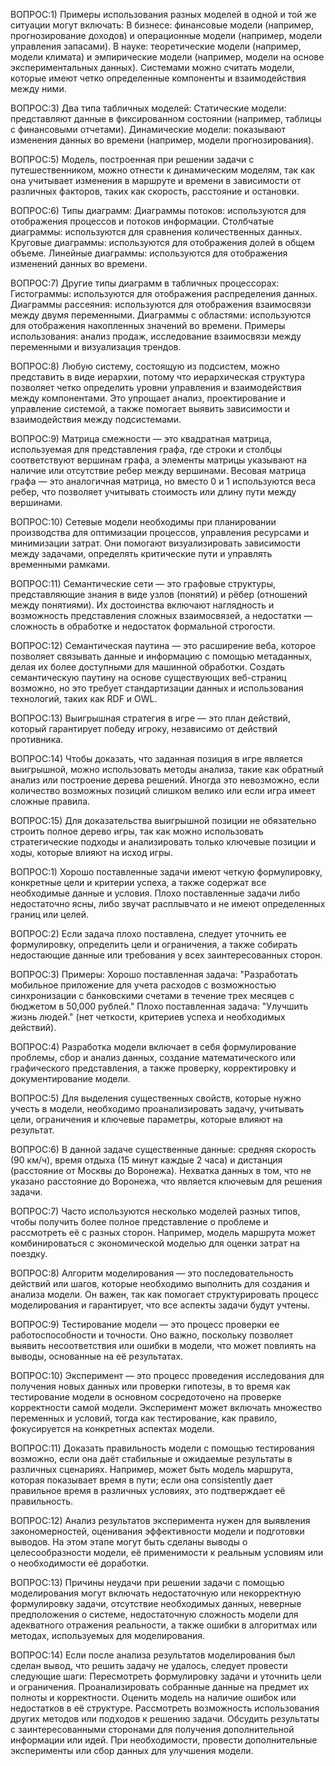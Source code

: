 ВОПРОС:1) Примеры использования разных моделей в одной и той же ситуации могут включать: В бизнесе: финансовые модели (например, прогнозирование доходов) и операционные модели (например, модели управления запасами). В науке: теоретические модели (например, модели климата) и эмпирические модели (например, модели на основе экспериментальных данных). Системами можно считать модели, которые имеют четко определенные компоненты и взаимодействия между ними.

ВОПРОС:3) Два типа табличных моделей: Статические модели: представляют данные в фиксированном состоянии (например, таблицы с финансовыми отчетами). Динамические модели: показывают изменения данных во времени (например, модели прогнозирования).

ВОПРОС:5) Модель, построенная при решении задачи с путешественником, можно отнести к динамическим моделям, так как она учитывает изменения в маршруте и времени в зависимости от различных факторов, таких как скорость, расстояние и остановки.

ВОПРОС:6) Типы диаграмм: Диаграммы потоков: используются для отображения процессов и потоков информации. Столбчатые диаграммы: используются для сравнения количественных данных. Круговые диаграммы: используются для отображения долей в общем объеме. Линейные диаграммы: используются для отображения изменений данных во времени.

ВОПРОС:7) Другие типы диаграмм в табличных процессорах: Гистограммы: используются для отображения распределения данных. Диаграммы рассеяния: используются для отображения взаимосвязи между двумя переменными. Диаграммы с областями: используются для отображения накопленных значений во времени. Примеры использования: анализ продаж, исследование взаимосвязи между переменными и визуализация трендов.

ВОПРОС:8) Любую систему, состоящую из подсистем, можно представить в виде иерархии, потому что иерархическая структура позволяет четко определить уровни управления и взаимодействия между компонентами. Это упрощает анализ, проектирование и управление системой, а также помогает выявить зависимости и взаимодействия между подсистемами.

ВОПРОС:9) Матрица смежности — это квадратная матрица, используемая для представления графа, где строки и столбцы соответствуют вершинам графа, а элементы матрицы указывают на наличие или отсутствие ребер между вершинами. Весовая матрица графа — это аналогичная матрица, но вместо 0 и 1 используются веса ребер, что позволяет учитывать стоимость или длину пути между вершинами.

ВОПРОС:10) Сетевые модели необходимы при планировании производства для оптимизации процессов, управления ресурсами и минимизации затрат. Они помогают визуализировать зависимости между задачами, определять критические пути и управлять временными рамками.

ВОПРОС:11) Семантические сети — это графовые структуры, представляющие знания в виде узлов (понятий) и рёбер (отношений между понятиями). Их достоинства включают наглядность и возможность представления сложных взаимосвязей, а недостатки — сложность в обработке и недостаток формальной строгости.

ВОПРОС:12) Семантическая паутина — это расширение веба, которое позволяет связывать данные и информацию с помощью метаданных, делая их более доступными для машинной обработки. Создать семантическую паутину на основе существующих веб-страниц возможно, но это требует стандартизации данных и использования технологий, таких как RDF и OWL.

ВОПРОС:13) Выигрышная стратегия в игре — это план действий, который гарантирует победу игроку, независимо от действий противника.

ВОПРОС:14) Чтобы доказать, что заданная позиция в игре является выигрышной, можно использовать методы анализа, такие как обратный анализ или построение дерева решений. Иногда это невозможно, если количество возможных позиций слишком велико или если игра имеет сложные правила.

ВОПРОС:15) Для доказательства выигрышной позиции не обязательно строить полное дерево игры, так как можно использовать стратегические подходы и анализировать только ключевые позиции и ходы, которые влияют на исход игры.

ВОПРОС:1) Хорошо поставленные задачи имеют четкую формулировку, конкретные цели и критерии успеха, а также содержат все необходимые данные и условия. Плохо поставленные задачи либо недостаточно ясны, либо звучат расплывчато и не имеют определенных границ или целей.

ВОПРОС:2) Если задача плохо поставлена, следует уточнить ее формулировку, определить цели и ограничения, а также собирать недостающие данные или требования у всех заинтересованных сторон.

ВОПРОС:3) Примеры: Хорошо поставленная задача: "Разработать мобильное приложение для учета расходов с возможностью синхронизации с банковскими счетами в течение трех месяцев с бюджетом в 50,000 рублей." Плохо поставленная задача: "Улучшить жизнь людей." (нет четкости, критериев успеха и необходимых действий).

ВОПРОС:4) Разработка модели включает в себя формулирование проблемы, сбор и анализ данных, создание математического или графического представления, а также проверку, корректировку и документирование модели.

ВОПРОС:5) Для выделения существенных свойств, которые нужно учесть в модели, необходимо проанализировать задачу, учитывать цели, ограничения и ключевые параметры, которые влияют на результат.

ВОПРОС:6) В данной задаче существенные данные: средняя скорость (90 км/ч), время отдыха (15 минут каждые 2 часа) и дистанция (расстояние от Москвы до Воронежа). Нехватка данных в том, что не указано расстояние до Воронежа, что является ключевым для решения задачи.

ВОПРОС:7) Часто используются несколько моделей разных типов, чтобы получить более полное представление о проблеме и рассмотреть её с разных сторон. Например, модель маршрута может комбинироваться с экономической моделью для оценки затрат на поездку.

ВОПРОС:8) Алгоритм моделирования — это последовательность действий или шагов, которые необходимо выполнить для создания и анализа модели. Он важен, так как помогает структурировать процесс моделирования и гарантирует, что все аспекты задачи будут учтены.

ВОПРОС:9) Тестирование модели — это процесс проверки ее работоспособности и точности. Оно важно, поскольку позволяет выявить несоответствия или ошибки в модели, что может повлиять на выводы, основанные на её результатах.

ВОПРОС:10) Эксперимент — это процесс проведения исследования для получения новых данных или проверки гипотезы, в то время как тестирование модели в основном сосредоточено на проверке корректности самой модели. Эксперимент может включать множество переменных и условий, тогда как тестирование, как правило, фокусируется на конкретных аспектах модели.

ВОПРОС:11) Доказать правильность модели с помощью тестирования возможно, если она даёт стабильные и ожидаемые результаты в различных сценариях. Например, может быть модель маршрута, которая показывает время в пути; если она consistently дает правильное время в различных условиях, это подтверждает её правильность.

ВОПРОС:12) Анализ результатов эксперимента нужен для выявления закономерностей, оценивания эффективности модели и подготовки выводов. На этом этапе могут быть сделаны выводы о целесообразности модели, её применимости к реальным условиям или о необходимости её доработки.

ВОПРОС:13) Причины неудачи при решении задачи с помощью моделирования могут включать недостаточную или некорректную формулировку задачи, отсутствие необходимых данных, неверные предположения о системе, недостаточную сложность модели для адекватного отражения реальности, а также ошибки в алгоритмах или методах, используемых для моделирования.

ВОПРОС:14) Если после анализа результатов моделирования был сделан вывод, что решить задачу не удалось, следует провести следующие шаги: Пересмотреть формулировку задачи и уточнить цели и ограничения. Проанализировать собранные данные на предмет их полноты и корректности. Оценить модель на наличие ошибок или недостатков в её структуре. Рассмотреть возможность использования других методов или подходов к решению задачи. Обсудить результаты с заинтересованными сторонами для получения дополнительной информации или идей. При необходимости, провести дополнительные эксперименты или сбор данных для улучшения модели.

